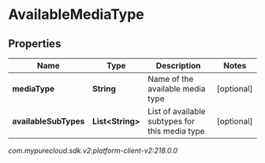 # AvailableMediaType


## Properties

| Name | Type | Description | Notes |
| ------------ | ------------- | ------------- | ------------- |
| **mediaType** | **String** | Name of the available media type |  [optional] |
| **availableSubTypes** | **List&lt;String&gt;** | List of available subtypes for this media type |  [optional] |




_com.mypurecloud.sdk.v2:platform-client-v2:218.0.0_

